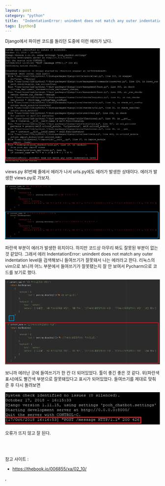 ```yaml
---
layout: post
category: "python"
title:  "IndentationError: unindent does not match any outer indentation level"
tags: [python]
---
```


Django에서 파이썬 코드를 돌리던 도중에 이런 에러가 났다. 

<img src="https://github.com/P00HP00H/P00HP00H.github.io/blob/master/img/python/1.JPG?raw=true" width="750px">

views.py 81번째 줄에서 에러가 나서 urls.py에도 에러가 발생한 상태이다. 에러가 발생한 views.py로 가보자.

<img src="https://github.com/P00HP00H/P00HP00H.github.io/blob/master/img/python/2.JPG?raw=true" width="750px">

파란색 부분이 에러가 발생한 위치이다. 하지만 코드상 아무리 봐도 잘못된 부분이 없는 것 같았다. 그래서 에러 IndentationError: unindent does not match any outer indentation level을 검색해보니 들여쓰기가 잘못돼서 나는 에러라고 한다. 리눅스의 vim으로 보니까 어느 부분에서 들여쓰기가 잘못됐는지 잘 안 보여서 Pycharm으로 코드를 보기로 했다.

<img src="https://github.com/P00HP00H/P00HP00H.github.io/blob/master/img/python/3.JPG?raw=true" width="750px">

보니까 에러난 곳에 들여쓰기가 한 칸 더 되어있었다. 툴이 좋긴 좋은 것 같다. 위(파란색 표시)에도 빨간색 부분으로 잘못돼있다고 표시가 되어있었다. 들여쓰기를 제대로 맞춰준 후 다시 돌려보면

<img src="https://github.com/P00HP00H/P00HP00H.github.io/blob/master/img/python/4.JPG?raw=true" width="px">

오류가 뜨지 않고 잘 된다. 

<br><br><br>참고 사이트 : 

- https://thebook.io/006855/xa/02_10/

,

